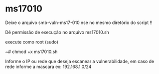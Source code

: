 # ms17010

Deixe o arquivo smb-vuln-ms17-010.nse no mesmo diretório do script !!

Dê permissão de execução no arquivo ms17010.sh 

execute como root (sudo)

~# chmod +x ms17010.sh

Informe o IP ou rede que deseja escanear a vulnerabilidade, em caso de rede informe a mascara ex: 192.168.1.0/24




